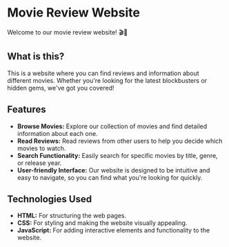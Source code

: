 # Movie Review Website

Welcome to our movie review website! 🎬🍿

## What is this?

This is a website where you can find reviews and information about different movies. Whether you're looking for the latest blockbusters or hidden gems, we've got you covered!

## Features

- **Browse Movies:** Explore our collection of movies and find detailed information about each one.
- **Read Reviews:** Read reviews from other users to help you decide which movies to watch.
- **Search Functionality:** Easily search for specific movies by title, genre, or release year.
- **User-friendly Interface:** Our website is designed to be intuitive and easy to navigate, so you can find what you're looking for quickly.

## Technologies Used

- **HTML:** For structuring the web pages.
- **CSS:** For styling and making the website visually appealing.
- **JavaScript:** For adding interactive elements and functionality to the website.

